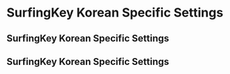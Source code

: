 
# SurfingKey Korean Specific Settings
## SurfingKey Korean Specific Settings
## SurfingKey Korean Specific Settings

